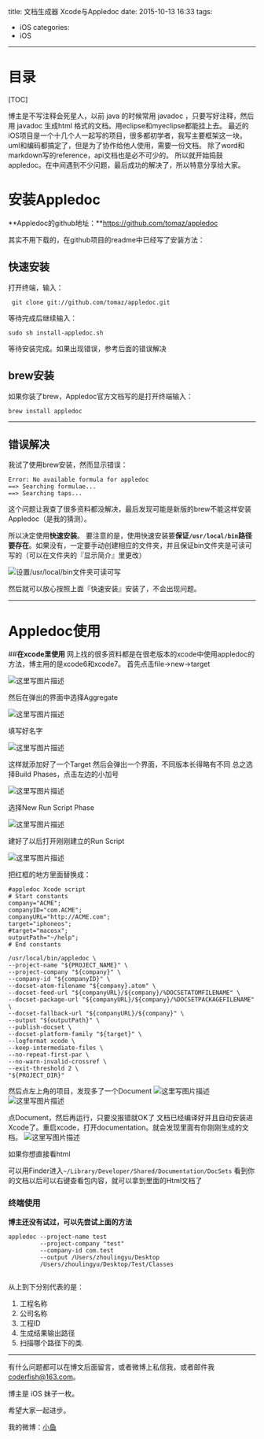 title: 文档生成器 Xcode与Appledoc
date: 2015-10-13 16:33
tags:
  - iOS
categories:
  - iOS
---

# **目录**
[TOC]

博主是不写注释会死星人，以前 java 的时候常用 javadoc ，只要写好注释，然后用 javadoc 生成html 格式的文档。用eclipse和myeclipse都能挂上去。
最近的iOS项目是一个十几个人一起写的项目，很多都初学者，我写主要框架这一块。uml和编码都搞定了，但是为了协作给他人使用，需要一份文档。
除了word和markdown写的reference，api文档也是必不可少的。
所以就开始捣鼓appledoc。在中间遇到不少问题，最后成功的解决了，所以特意分享给大家。

# **安装Appledoc**
**Appledoc的github地址：**https://github.com/tomaz/appledoc

其实不用下载的，在github项目的readme中已经写了安装方法：

## **快速安装**
打开终端，输入： 

```
 git clone git://github.com/tomaz/appledoc.git
```
等待完成后继续输入：

```
sudo sh install-appledoc.sh
```
等待安装完成。如果出现错误，参考后面的错误解决
<br/>

## **brew安装**
如果你装了brew，Appledoc官方文档写的是打开终端输入：

```
brew install appledoc
```
<hr/>

<!--more-->

## **错误解决**
我试了使用brew安装，然而显示错误：

```
Error: No available formula for appledoc 
==> Searching formulae...
==> Searching taps...
```
这个问题让我查了很多资料都没解决，最后发现可能是新版的brew不能这样安装Appledoc（是我的猜测）。

所以决定使用**快速安装**。
要注意的是，使用快速安装要**保证`/usr/local/bin`路径要存在**。如果没有，一定要手动创建相应的文件夹，并且保证bin文件夹是可读可写的（可以在文件夹的『显示简介』里更改）

![设置/usr/local/bin文件夹可读可写](http://img.blog.csdn.net/20151013153313995)

然后就可以放心按照上面『快速安装』安装了，不会出现问题。

-----

# **Appledoc使用**

##**在xcode里使用**
网上找的很多资料都是在很老版本的xcode中使用appledoc的方法，博主用的是xcode6和xcode7。
首先点击file->new->target

![这里写图片描述](http://img.blog.csdn.net/20151013155112543)

然后在弹出的界面中选择Aggregate

![这里写图片描述](http://img.blog.csdn.net/20151013155205606)

填写好名字

![这里写图片描述](http://img.blog.csdn.net/20151013155748077)

这样就添加好了一个Target
然后会弹出一个界面，不同版本长得略有不同
总之选择Build Phases，点击左边的小加号

![这里写图片描述](http://img.blog.csdn.net/20151013160016656)

选择New Run Script Phase

![这里写图片描述](http://img.blog.csdn.net/20151013160128085)

建好了以后打开刚刚建立的Run Script

![这里写图片描述](http://img.blog.csdn.net/20151013160235052)

把红框的地方里面替换成：

```
#appledoc Xcode script
# Start constants
company="ACME";
companyID="com.ACME";
companyURL="http://ACME.com";
target="iphoneos";
#target="macosx";
outputPath="~/help";
# End constants

/usr/local/bin/appledoc \
--project-name "${PROJECT_NAME}" \
--project-company "${company}" \
--company-id "${companyID}" \
--docset-atom-filename "${company}.atom" \
--docset-feed-url "${companyURL}/${company}/%DOCSETATOMFILENAME" \
--docset-package-url "${companyURL}/${company}/%DOCSETPACKAGEFILENAME" \
--docset-fallback-url "${companyURL}/${company}" \
--output "${outputPath}" \
--publish-docset \
--docset-platform-family "${target}" \
--logformat xcode \
--keep-intermediate-files \
--no-repeat-first-par \
--no-warn-invalid-crossref \
--exit-threshold 2 \
"${PROJECT_DIR}"
```

然后点左上角的项目，发现多了一个Document
![这里写图片描述](http://img.blog.csdn.net/20151013160702336)
![这里写图片描述](http://img.blog.csdn.net/20151013160717721)

点Document，然后再运行，只要没报错就OK了
文档已经编译好并且自动安装进Xcode了。重启xcode，打开documentation。就会发现里面有你刚刚生成的文档。
![这里写图片描述](http://img.blog.csdn.net/20151013161028665)

如果你想直接看html

可以用Finder进入`~/Library/Developer/Shared/Documentation/DocSets`
看到你的文档以后可以右键查看包内容，就可以拿到里面的Html文档了


### **终端使用**
**博主还没有试过，可以先尝试上面的方法**
```
appledoc --project-name test     
         --project-company "test"   
         --company-id com.test    
         --output /Users/zhoulingyu/Desktop
         /Users/zhoulingyu/Desktop/Test/Classes        
     
```
从上到下分别代表的是：

 1. 工程名称
 2. 公司名称
 3. 工程ID
 4. 生成结果输出路径
 5. 扫描哪个路径下的类.


----

有什么问题都可以在博文后面留言，或者微博上私信我，或者邮件我 <coderfish@163.com>。

博主是 iOS 妹子一枚。

希望大家一起进步。

我的微博：[小鱼](http://weibo.com/coderfish/)


